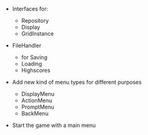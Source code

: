 * Interfaces for:
    * Repository
    * Display
    * GridInstance

* FileHandler
    * for Saving
    * Loading
    * Highscores

* Add new kind of menu types for different purposes
    * DisplayMenu
    * ActionMenu
    * PromptMenu
    * BackMenu

* Start the game with a main menu
